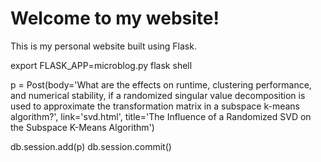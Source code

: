 # Welcome to my website!

This is my personal website built using Flask.

export FLASK_APP=microblog.py
flask shell

p = Post(body='What are the effects on runtime, clustering performance, and numerical stability, if a randomized singular value decomposition is used to approximate the transformation matrix in a subspace k-means algorithm?', link='svd.html', title='The Influence of a Randomized SVD on the Subspace K-Means Algorithm')

db.session.add(p)
db.session.commit()

